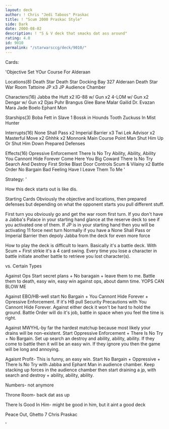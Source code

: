 ```yaml
---
layout: deck
author: ! Chris "Jedi Taboos" Praskac
title: ! "Scum 2000 Praskac Style"
side: Dark
date: 2000-08-02
description: ! "S & V deck that smacks dat ass around"
rating: 4.0
id: 9010
permalink: "/starwarsccg/deck/9010/"
---
```

Cards: 

'Objective
Set YOur Course For Alderaan

Locations(8)
Death Star
Death Star Docking Bay 327
Alderaan
Death Star War Room
Tattoine JP x3
JP Audience Chamber

Characters(16)
Jabba the Hutt x2
IG-88 w/ Gun x2
4-LOM w/ Gun x2
Dengar w/ Gun x2
Djas Puhr
Brangus Glee
Bane Malar
Gailid
Dr. Evazan
Mara Jade
Boelo
Ephant Mon

Starships(3)
Boba Fett in Slave 1
Bossk in Hounds Tooth
Zuckuss In Mist Hunter

Interrupts(16)
None Shall Pass x2
Imperial Barrier x3
Twi Lek Advisor x2
Masterful Move x2
Ghhhk x2
Monnonk
Main Course
Point Man
Shut Him Up Or Shut Him Down
Prepared Defenses

Effects(16)
Opressive Enforcement
There Is No Try
Ability, Ability, Ability
You Cannont Hide Forever
Come Here You Big Coward
There Is No Try
Search And Destroy
First Strike
Blast Door Controls
Scum & Vilainy x2
Battle Order
No Bargain
Bad Feeling Have I
Leave Them To Me
'

Strategy: '

How this deck starts out is like dis.

Starting Cards Obviously the objective and locations, then prepared defenses but depending on what the opponent starts you pull different stuff.

First turn you obviously go and get the war room first turn.  If you don't have a Jabba's Palace in your starting hand glance at the reserve deck to see if you activated one of them.  If JP is in your starting hand then you will be activating 11 force next turn Normally if you have a None Shall Pass or Imperial Barrier then depoly Jabba from the deck for even more force

How to play the deck is difficult to learn.  Basically it's a battle deck.  With Scum + First strkie it's a 4 card swing.  Every time you lose a character in battle initiate another battle to retrieve you lost character(s).

vs. Certain Types

Against Ops Start secret plans + No baragain + leave them to me. Battle them to death, easy win, easy win against ops, about damn time. YOPS CAN BLOW ME

Against EBO/HB-well start No Bargain + You Cannont Hide Forever + Opressive Enforcement.  If it's HB pull Security Precautions with You Cannont Hide Forever.	 Against either deck it won't be hard to hold the ground.  Battle Order will do it's job, battle in space when you feel the time is right.

Against MWYHL-by far the hardest matchup because most likely your drains will be non-existent. Start Oppressive Enforcement + There Is No Try + No Bargain.  Set up search an destroy and ability, ability, ability.  If they come to battle then it will be an easy win.  If they ignore you then the game will be long and annoying.

Agaisnt Profit- This is funny, an easy win.  Start No Bargain + Oppressive + There Is No Try with Jabba and Ephant Man in audience chamber.  Keep stacking up forces in the audience chamber then start draining a jp, with search and destroy + ability, ability, ability.

Numbers- not anymore

Throne Room- back dat ass up

There Is Good In Him- might be good in him, but it aint a good deck

Peace Out, Ghetto 7 Chris Praskac

'
